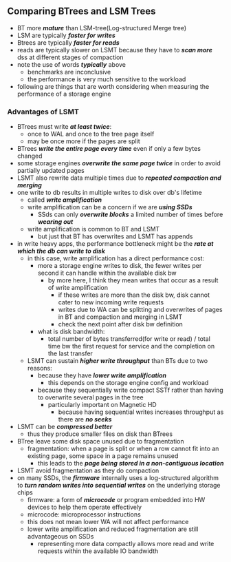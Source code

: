 ## Comparing BTrees and LSM Trees
- BT more ***mature*** than LSM-tree(Log-structured Merge tree)
- LSM are typically ***faster for writes***
- Btrees are typically ***faster for reads***
- reads are typically slower on LSMT because they have to ***scan more*** dss at different stages of compaction
- note the use of words ***typically*** above
	- benchmarks are inconclusive
	- the performance is very much sensitive to the workload
- following are things that are worth considering when measuring the performance of a storage engine

### Advantages of LSMT
- BTrees must write ***at least twice***:
	- once to WAL and once to the tree page itself
	- may be once more if the pages are split
- BTrees ***write the entire page every time*** even if only a few bytes changed
- some storage engines ***overwrite the same page twice*** in order to avoid partially updated pages
- LSMT also rewrite data multiple times due to ***repeated compaction and merging***
- one write to db results in multiple writes to disk over db's lifetime
	- called ***write amplification***
	- write amplification can be a concern if we are ***using SSDs***
		- SSds can only ***overwrite blocks*** a limited number of times before ***wearing out***
	- write amplification is common to BT and LSMT
		- but just that BT has overwrites and LSMT has appends
- in write heavy apps, the performance bottleneck might be the ***rate at which the db can write to disk***
	- in this case, write amplification has a direct performance cost:
		- more a storage engine writes to disk, the fewer writes per second it can handle within the available disk bw
			- by more here, I think they mean writes that occur as a result of write amplification
				- if these writes are more than the disk bw, disk cannot cater to new incoming write requests
				- writes due to WA can be splitting and overwrites of pages in BT and compaction and merging in LSMT
				- check the next point after disk bw definition
		- what is disk bandwidth:
			- total number of bytes transferred(for write or read) / total time bw the first request for service and the completion on the last transfer
	- LSMT can sustain ***higher write throughput*** than BTs due to two reasons:
		- because they have ***lower write amplification***
			- this depends on the storage engine config and workload
		- because they sequentially write compact SSTf rather than having to overwrite several pages in the tree
			- particularly important on Magnetic HD
				- because having sequential writes increases throughput as there are ***no seeks***
- LSMT can be ***compressed better***
	- thus they produce smaller files on disk than BTrees
- BTree leave some disk space unused due to fragmentation
	- fragmentation: when a page is split or when a row cannot fit into an existing page, some space in a page remains unused
		- this leads to the ***page being stored in a non-contiguous location***
- LSMT avoid fragmentation as they do compaction
- on many SSDs, the ***firmware*** internally uses a log-structured algorithm to ***turn random writes into sequential writes*** on the underlying storage chips
	- firmware: a form of ***microcode*** or program embedded into HW devices to help them operate effectively
	- microcode: microprocessor instructions
	- this does not mean lower WA will not affect performance
	- lower write amplification and reduced fragmentation are still advantageous on SSDs
		- representing more data compactly allows more read and write requests within the available IO bandwidth